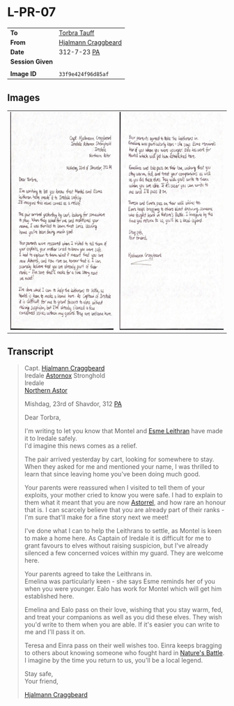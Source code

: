 # L-PR-07

|||
| --- | --- |
| **To** | [Torbra Tauff](../characters/torbra-tauff.md) | letter.1
| **From** | [Hjalmann Craggbeard](../characters/hjalmann-craggbeard.md) |
| **Date** | 312-7-23 [PA](../history/calendars/astorian-calendar.md) |
| **Session Given** | |
|||
| **Image ID** | `33f9e424f96d85af` |

## Images

|||
|:---:|:---:|
| <img src="https://raw.githubusercontent.com/jesskelsall/astarus-images/main/letters/33f9e424f96d85af-1.jpg" height="500" /> | <img src="https://raw.githubusercontent.com/jesskelsall/astarus-images/main/letters/33f9e424f96d85af-2.jpg" height="500" /> |

## Transcript

> Capt. [Hjalmann Craggbeard](../characters/hjalmann-craggbeard.md)  
> Iredale [Astornox](../organisations/government/astornox/astornox.md) Stronghold  
> Iredale  
> [Northern Astor](../places/regions/northern-astor.md)
>
> Mishdag, 23rd of Shavdor, 312 [PA](../history/calendars/astorian-calendar.md)
>
> Dear Torbra,
>
> I'm writing to let you know that Montel and [Esme Leithran](../characters/esme-leithran.md) have made it to Iredale safely.  
> I'd imagine this news comes as a relief.
>
> The pair arrived yesterday by cart, looking for somewhere to stay. When they asked for me and mentioned your name, I was thrilled to learn that since leaving home you've been doing much good.
>
> Your parents were reassured when I visited to tell them of your exploits, your mother cried to know you were safe. I had to explain to them what it meant that you are now [Astorrel](../organisations/government/astorrel/astorrel.md), and how rare an honour that is. I can scarcely believe that you are already part of their ranks - I'm sure that'll make for a fine story next we meet!
>
> I've done what I can to help the Leithrans to settle, as Montel is keen to make a home here. As Captain of Iredale it is difficult for me to grant favours to elves without raising suspicion, but I've already silenced a few concerned voices within my guard. They are welcome here.
>
> Your parents agreed to take the Leithrans in.  
> Emelina was particularly keen - she says Esme reminds her of you when you were younger. Ealo has work for Montel which will get him established here.
>
> Emelina and Ealo pass on their love, wishing that you stay warm, fed, and treat your companions as well as you did these elves. They wish you'd write to them when you are able. If it's easier you can write to me and I'll pass it on.
>
> Teresa and Einra pass on their well wishes too. Einra keeps bragging to others about knowing someone who fought hard in [Nature's Battle](../mechanics/roleplay/natures-battle.md). I imagine by the time you return to us, you'll be a local legend.
>
> Stay safe,  
> Your friend,
>
> [Hjalmann Craggbeard](../characters/hjalmann-craggbeard.md)
